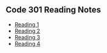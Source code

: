 ## **Code 301 Reading Notes**

- [Reading 1](./code-301/class-01.md)
- [Reading 2](./code-301/class-02.md)
- [Reading 3](./code-301/class-03.md)
- [Reading 4](./code-301/class-04.md)
